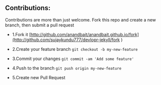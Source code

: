## Contributions:

Contributions are more than just welcome. Fork this repo and create a new branch, then submit a pull request

- 1.Fork it [http://github.com/anandbait/anandbait.github.io/fork](http://github.com/sujaykundu777/devlopr-jekyll/fork )

- 2.Create your feature branch
`git checkout -b my-new-feature`

- 3.Commit your changes
`git commit -am 'Add some feature'`

- 4.Push to the branch
`git push origin my-new-feature`

- 5.Create new Pull Request
